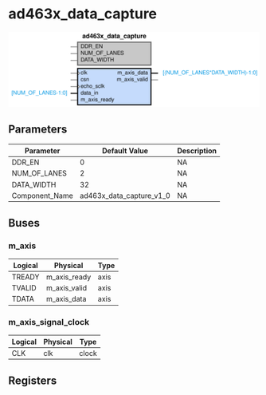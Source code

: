 # ad463x_data_capture

<center>

![ad463x_data_capture](ad463x_data_capture-ad463x_data_capture.svg)

</center>

## Parameters

| Parameter | Default Value | Description |
| --------- | ------------- | ----------- |
| DDR_EN | 0 | NA |
| NUM_OF_LANES | 2 | NA |
| DATA_WIDTH | 32 | NA |
| Component_Name | ad463x_data_capture_v1_0 | NA |


## Buses


### m_axis
| Logical | Physical | Type |
| ------- | -------- | ---- |
| TREADY | m_axis_ready | axis |
| TVALID | m_axis_valid | axis |
| TDATA | m_axis_data | axis |



### m_axis_signal_clock
| Logical | Physical | Type |
| ------- | -------- | ---- |
| CLK | clk | clock |




## Registers